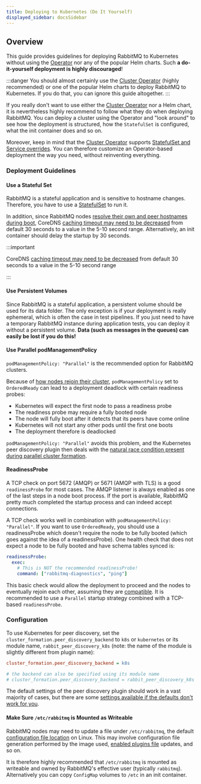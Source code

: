 ```yaml
---
title: Deploying to Kubernetes (Do It Yourself)
displayed_sidebar: docsSidebar
---
```

<!--
Copyright (c) 2005-2025 Broadcom. All Rights Reserved. The term "Broadcom" refers to Broadcom Inc. and/or its subsidiaries.

All rights reserved. This program and the accompanying materials
are made available under the terms of the under the Apache License,
Version 2.0 (the "License”); you may not use this file except in compliance
with the License. You may obtain a copy of the License at

https://www.apache.org/licenses/LICENSE-2.0

Unless required by applicable law or agreed to in writing, software
distributed under the License is distributed on an "AS IS" BASIS,
WITHOUT WARRANTIES OR CONDITIONS OF ANY KIND, either express or implied.
See the License for the specific language governing permissions and
limitations under the License.
-->

## Overview

This guide provides guidelines for deploying RabbitMQ to Kubernetes
without using the [Operator](https://www.rabbitmq.com/kubernetes/operator/operator-overview)
nor any of the popular Helm charts. Such **a do-it-yourself deployment is
highly discouraged**!

:::danger
You should almost certainly use the [Cluster Operator](https://www.rabbitmq.com/kubernetes/operator/operator-overview)
(highly recommended) or one of the popular Helm charts to deploy RabbitMQ to Kubernetes.
If you do that, you can ignore this guide altogether.
:::

If you really don't want to use either the [Cluster Operator](https://www.rabbitmq.com/kubernetes/operator/operator-overview)
nor a Helm chart, it is nevertheless highly recommend to follow what they do when deploying RabbitMQ.
You can deploy a cluster using the Operator and "look around" to see how the deployment is structured, how the `StatefulSet`
is configured, what the init container does and so on.

Moreover, keep in mind that the [Cluster Operator](https://www.rabbitmq.com/kubernetes/operator/operator-overview) supports
[StatefulSet and Service overrides](https://www.rabbitmq.com/kubernetes/operator/using-operator#override). You can therefore
customize an Operator-based deployment the way you need, without reinventing everything.

### Deployment Guidelines

#### Use a Stateful Set

RabbitMQ is a stateful application and is sensitive to hostname changes. Therefore, you have to use
a [StatefulSet](https://kubernetes.io/docs/concepts/workloads/controllers/statefulset/) to run it.

In addition, since RabbitMQ nodes [resolve their own and peer hostnames during boot](./clustering#hostname-resolution-requirement),
CoreDNS [caching timeout may need to be decreased](https://kubernetes.io/docs/concepts/workloads/controllers/statefulset/#stable-network-id) from default 30 seconds
to a value in the 5-10 second range. Alternatively, an init container should delay the startup by 30 seconds.

:::important

CoreDNS [caching timeout may need to be decreased](https://kubernetes.io/docs/concepts/workloads/controllers/statefulset/#stable-network-id)
from default 30 seconds to a value in the 5-10 second range

:::

#### Use Persistent Volumes

Since RabbitMQ is a stateful application, a persistent volume should be used for its data folder.
The only exception is if your deployment is really ephemeral, which is often the case in test pipelines.
If you just need to have a temporary RabbitMQ instance during application tests, you can deploy it
without a persistent volume. **Data (such as messages in the queues) can easily be lost if you do this!**

#### Use Parallel podManagementPolicy

`podManagementPolicy: "Parallel"` is the recommended option for RabbitMQ clusters.

Because of [how nodes rejoin their cluster](./clustering#restarting), `podManagementPolicy` set to `OrderedReady`
can lead to a deployment deadlock with certain readiness probes:

 * Kubernetes will expect the first node to pass a readiness probe
 * The readiness probe may require a fully booted node
 * The node will fully boot after it detects that its peers have come online
 * Kubernetes will not start any other pods until the first one boots
 * The deployment therefore is deadlocked

`podManagementPolicy: "Parallel"` avoids this problem, and the Kubernetes peer discovery plugin
then deals with the [natural race condition present during parallel cluster formation](#initial-formation-race-condition).

#### ReadinessProbe

A TCP check on port 5672 (AMQP) or 5671 (AMQP with TLS) is a good `readinessProbe` for most cases.
The AMQP listener is always enabled as one of the last steps in a node boot process. If the port is available,
RabbitMQ pretty much completed the startup process and can indeed accept connections.

A TCP check works well in combination with `podManagementPolicy: "Parallel"`. If you want to use `OrderedReady`,
you should use a readinessProbe which doesn't require the node to be fully booted (which goes against the idea
of a readinessProbe). One health check that does not expect a node to be fully booted and have schema tables synced is:

```yaml
readinessProbe:
  exec:
    # This is NOT the recommended readinessProbe!
    command: ["rabbitmq-diagnostics", "ping"]
```

This basic check would allow the deployment to proceed and the nodes to eventually rejoin each other,
assuming they are [compatible](./upgrade). It is recommended to use a `Parallel` startup strategy
combined with a TCP-based `readinessProbe`.

### Configuration

To use Kubernetes for peer discovery, set the `cluster_formation.peer_discovery_backend`
to `k8s` or `kubernetes` or its module name, `rabbit_peer_discovery_k8s`
(note: the name of the module is slightly different from plugin name):

```ini
cluster_formation.peer_discovery_backend = k8s

# the backend can also be specified using its module name
# cluster_formation.peer_discovery_backend = rabbit_peer_discovery_k8s
```

The default settings of the peer discovery plugin should work in a vast majority of cases,
but there are some [settings available if the defaults don't work for you](https://github.com/rabbitmq/rabbitmq-server/tree/main/deps/rabbitmq_peer_discovery_k8s#configuration).

#### Make Sure `/etc/rabbitmq` is Mounted as Writeable

RabbitMQ nodes may need to update a file under `/etc/rabbitmq`, the default [configuration file location](./configure#config-location) on Linux.
This may involve configuration file generation performed by the image used, [enabled plugins file](./plugins#enabled-plugins-file) updates,
and so on.

It is therefore highly recommended that `/etc/rabbitmq` is mounted as writeable and owned by
RabbitMQ's effective user (typically `rabbitmq`). Alternatively you can copy `ConfigMap` volumes
to `/etc` in an init container.
